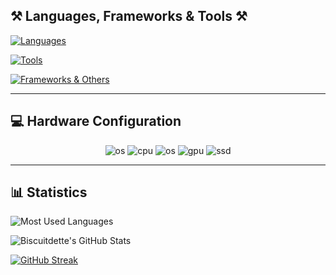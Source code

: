 ## ⚒️ Languages, Frameworks & Tools ⚒️

[![Languages](https://skillicons.dev/icons?i=python,lua,html,css)](https://skillicons.dev)

[![Tools](https://skillicons.dev/icons?i=windows,linux,ubuntu,debian,raspberrypi,vscode,pycharm,robloxstudio)](https://skillicons.dev)

[![Frameworks & Others](https://skillicons.dev/icons?i=discord,bash,github,git,mysql,redis,django,docker,nginx,cloudflare)](https://skillicons.dev)

---

## 💻 Hardware Configuration

<p align="center">
  <img alt="os" src="https://img.shields.io/badge/OS-Windows 11 Pro-blue?style=for-the-badge&logo=windows"/>
  <img alt="cpu" src="https://img.shields.io/badge/CPU-Intel 13600K-blue?style=for-the-badge&logo=intel"/>
  <img alt="os" src="https://img.shields.io/badge/RAM-Corsair Dominator 32GB-yellow?style=for-the-badge&logo=corsair"/>
  <img alt="gpu" src="https://img.shields.io/badge/GPU-Nvidia GeForce RTX 4060 TI-green?style=for-the-badge&logo=nvidia&logoColor=white"/>
  <img alt="ssd" src="https://img.shields.io/badge/SSD- Samsung 980 1TB SSD NVMe-orange?style=for-the-badge&logo=samsung"/>
</p>

---

## 📊 Statistics

![Most Used Languages](https://github-readme-stats.vercel.app/api/top-langs/?username=Biscuitdette&theme=onedark)

![Biscuitdette's GitHub Stats](https://github-readme-stats.vercel.app/api?username=Biscuitdette&show_icons=true&theme=onedark)

[![GitHub Streak](https://streak-stats.demolab.com?user=Biscuitdette&theme=onedark)](https://git.io/streak-stats)

